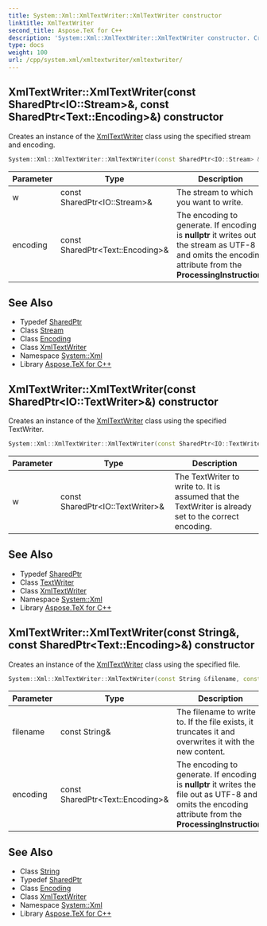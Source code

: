 ```yaml
---
title: System::Xml::XmlTextWriter::XmlTextWriter constructor
linktitle: XmlTextWriter
second_title: Aspose.TeX for C++
description: 'System::Xml::XmlTextWriter::XmlTextWriter constructor. Creates an instance of the XmlTextWriter class using the specified stream and encoding in C++.'
type: docs
weight: 100
url: /cpp/system.xml/xmltextwriter/xmltextwriter/
---
```

## XmlTextWriter::XmlTextWriter(const SharedPtr\<IO::Stream\>\&, const SharedPtr\<Text::Encoding\>\&) constructor


Creates an instance of the [XmlTextWriter](../) class using the specified stream and encoding.

```cpp
System::Xml::XmlTextWriter::XmlTextWriter(const SharedPtr<IO::Stream> &w, const SharedPtr<Text::Encoding> &encoding)
```


| Parameter | Type | Description |
| --- | --- | --- |
| w | const SharedPtr\<IO::Stream\>\& | The stream to which you want to write. |
| encoding | const SharedPtr\<Text::Encoding\>\& | The encoding to generate. If encoding is **nullptr** it writes out the stream as UTF-8 and omits the encoding attribute from the **ProcessingInstruction**. |

## See Also

* Typedef [SharedPtr](../../../system/sharedptr/)
* Class [Stream](../../../system.io/stream/)
* Class [Encoding](../../../system.text/encoding/)
* Class [XmlTextWriter](../)
* Namespace [System::Xml](../../)
* Library [Aspose.TeX for C++](../../../)
## XmlTextWriter::XmlTextWriter(const SharedPtr\<IO::TextWriter\>\&) constructor


Creates an instance of the [XmlTextWriter](../) class using the specified TextWriter.

```cpp
System::Xml::XmlTextWriter::XmlTextWriter(const SharedPtr<IO::TextWriter> &w)
```


| Parameter | Type | Description |
| --- | --- | --- |
| w | const SharedPtr\<IO::TextWriter\>\& | The TextWriter to write to. It is assumed that the TextWriter is already set to the correct encoding. |

## See Also

* Typedef [SharedPtr](../../../system/sharedptr/)
* Class [TextWriter](../../../system.io/textwriter/)
* Class [XmlTextWriter](../)
* Namespace [System::Xml](../../)
* Library [Aspose.TeX for C++](../../../)
## XmlTextWriter::XmlTextWriter(const String\&, const SharedPtr\<Text::Encoding\>\&) constructor


Creates an instance of the [XmlTextWriter](../) class using the specified file.

```cpp
System::Xml::XmlTextWriter::XmlTextWriter(const String &filename, const SharedPtr<Text::Encoding> &encoding)
```


| Parameter | Type | Description |
| --- | --- | --- |
| filename | const String\& | The filename to write to. If the file exists, it truncates it and overwrites it with the new content. |
| encoding | const SharedPtr\<Text::Encoding\>\& | The encoding to generate. If encoding is **nullptr** it writes the file out as UTF-8 and omits the encoding attribute from the **ProcessingInstruction**. |

## See Also

* Class [String](../../../system/string/)
* Typedef [SharedPtr](../../../system/sharedptr/)
* Class [Encoding](../../../system.text/encoding/)
* Class [XmlTextWriter](../)
* Namespace [System::Xml](../../)
* Library [Aspose.TeX for C++](../../../)
